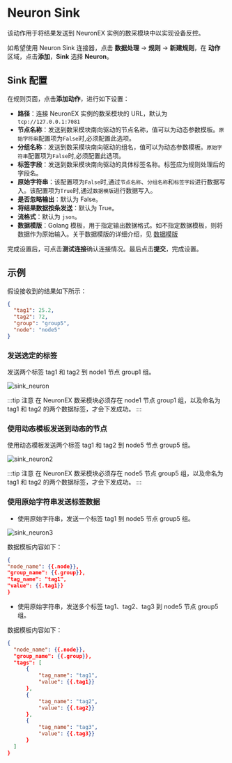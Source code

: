 # Neuron Sink

该动作用于将结果发送到 NeuronEX 实例的数采模块中以实现设备反控。

如希望使用 Neuron Sink 连接器，点击 **数据处理** -> **规则** -> **新建规则**，在 **动作** 区域，点击**添加**，**Sink** 选择 **Neuron**。

## Sink 配置

在规则页面，点击**添加动作**，进行如下设置：

<!-- ::: tip
如希望将传输与存储设置保存为模版，也可点击 **添加传输与存储模版** 在弹出的窗口中进行设置。新添加的模版将自动添加到**传输与存储模版**列表，您可点击 **数据处理** -> **配置** -> **资源** 的 **传输与存储模版** 查看或编辑已有的传输与存储模版。
::: -->

- **路径**：连接 NeuronEX 实例的数采模块的 URL，默认为 `tcp://127.0.0.1:7081`
- **节点名称**：发送到数采模块南向驱动的节点名称，值可以为动态参数模板。`原始字符串`配置项为`False`时,必须配置此选项。
- **分组名称**：发送到数采模块南向驱动的组名，值可以为动态参数模板。`原始字符串`配置项为`False`时,必须配置此选项。
- **标签字段**：发送到数采模块南向驱动的具体标签名称。标签应为规则处理后的字段名。
- **原始字符串**：该配置项为`False`时,通过`节点名称`、`分组名称`和`标签字段`进行数据写入。该配置项为`True`时,通过`数据模版`进行数据写入。
- **是否忽略输出**：默认为 False。
- **将结果数据按条发送**：默认为 True。
- **流格式**：默认为 `json`。
- **数据模版**：Golang 模板，用于指定输出数据格式。如不指定数据模板，则将数据作为原始输入。关于数据模版的详细介绍，见 [数据模版](./data_template.md)

完成设置后，可点击**测试连接**确认连接情况。最后点击**提交**，完成设置。

## 示例

假设接收到的结果如下所示：

```json
{
  "tag1": 25.2,
  "tag2": 72,
  "group": "group5",
  "node": "node5"
}
```

### 发送选定的标签

发送两个标签 tag1 和 tag2 到 node1 节点 group1 组。

<img src="../_assets/sink_neuron.png" alt="sink_neuron" style="zoom:100%;" />

:::tip 注意
在 NeuronEX 数采模块必须存在 node1 节点 group1 组，以及命名为 tag1 和 tag2 的两个数据标签，才会下发成功。
::: 

### 使用动态模板发送到动态的节点

使用动态模板发送两个标签 tag1 和 tag2 到 node5 节点 group5 组。

<img src="../_assets/sink_neuron2.png" alt="sink_neuron2" style="zoom:100%;" />

:::tip 注意
在 NeuronEX 数采模块必须存在 node5 节点 group5 组，以及命名为 tag1 和 tag2 的两个数据标签，才会下发成功。
::: 



### 使用原始字符串发送标签数据

- 使用原始字符串，发送一个标签 tag1 到 node5 节点 group5 组。

<img src="../_assets/sink_neuron3.png" alt="sink_neuron3" style="zoom:100%;" />

数据模板内容如下：
  
  ```json
{
  "node_name": {{.node}},
  "group_name": {{.group}},
  "tag_name": "tag1",
  "value": {{.tag1}}
}
  ```


- 使用原始字符串，发送多个标签 tag1、tag2、tag3 到 node5 节点 group5 组。

数据模板内容如下：
  
  ```json
{
    "node_name": {{.node}},
    "group_name": {{.group}},
    "tags": [
        {
            "tag_name": "tag1",
            "value": {{.tag1}}
        },
        {
            "tag_name": "tag2",
            "value": {{.tag2}}
        },
        {
            "tag_name": "tag3",
            "value": {{.tag3}}
        }
    ]
}
  ```